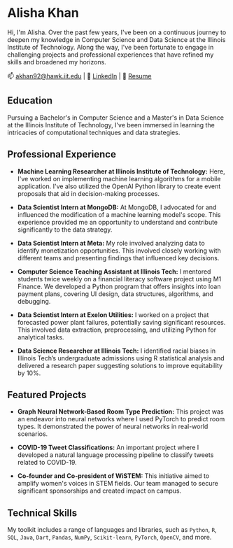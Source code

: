 # Alisha Khan

Hi, I'm Alisha. Over the past few years, I've been on a continuous journey to deepen my knowledge in Computer Science and Data Science at the Illinois Institute of Technology. Along the way, I've been fortunate to engage in challenging projects and professional experiences that have refined my skills and broadened my horizons.

📫 [akhan92@hawk.iit.edu](mailto:akhan92@hawk.iit.edu) | 🔗 [LinkedIn](https://linkedin.com/in/alishakh/) | 📄 [Resume](https://drive.google.com/file/d/1qwxnrvoAR68-YgtBpo5RLuTAe1GWOfwf/view?usp=drive_link)


## Education
Pursuing a Bachelor's in Computer Science and a Master's in Data Science at the Illinois Institute of Technology, I've been immersed in learning the intricacies of computational techniques and data strategies.

## Professional Experience
- **Machine Learning Researcher at Illinois Institute of Technology:** Here, I've worked on implementing machine learning algorithms for a mobile application. I've also utilized the OpenAI Python library to create event proposals that aid in decision-making processes.

- **Data Scientist Intern at MongoDB:** At MongoDB, I advocated for and influenced the modification of a machine learning model's scope. This experience provided me an opportunity to understand and contribute significantly to the data strategy.

- **Data Scientist Intern at Meta:** My role involved analyzing data to identify monetization opportunities. This involved closely working with different teams and presenting findings that influenced key decisions.

- **Computer Science Teaching Assistant at Illinois Tech:** I mentored students twice weekly on a financial literacy software project using M1 Finance. We developed a Python program that offers insights into loan payment plans, covering UI design, data structures, algorithms, and debugging.
  
- **Data Scientist Intern at Exelon Utilities:** I worked on a project that forecasted power plant failures, potentially saving significant resources. This involved data extraction, preprocessing, and utilizing Python for analytical tasks.

- **Data Science Researcher at Illinois Tech:** I identified racial biases in Illinois Tech’s undergraduate admissions using R statistical analysis and delivered a research paper suggesting solutions to improve equitability by 10%.

## Featured Projects
- **Graph Neural Network-Based Room Type Prediction:** This project was an endeavor into neural networks where I used PyTorch to predict room types. It demonstrated the power of neural networks in real-world scenarios.

- **COVID-19 Tweet Classifications:** An important project where I developed a natural language processing pipeline to classify tweets related to COVID-19.

- **Co-founder and Co-president of WiSTEM:** This initiative aimed to amplify women's voices in STEM fields. Our team managed to secure significant sponsorships and created impact on campus.

## Technical Skills
My toolkit includes a range of languages and libraries, such as `Python`, `R`, `SQL`, `Java`, `Dart`, `Pandas`, `NumPy`, `Scikit-learn`, `PyTorch`, `OpenCV`, and more.



<!--
**alisha-a-khan/alisha-a-khan** is a ✨ _special_ ✨ repository because its `README.md` (this file) appears on your GitHub profile.

Here are some ideas to get you started:

- 🔭 I’m currently working on ...
- 🌱 I’m currently learning ...
- 👯 I’m looking to collaborate on ...
- 🤔 I’m looking for help with ...
- 💬 Ask me about ...
- 📫 How to reach me: ...
- 😄 Pronouns: ...
- ⚡ Fun fact: ...
-->
